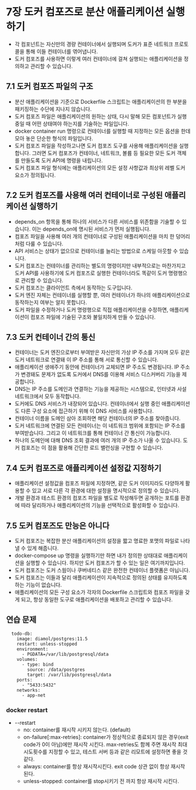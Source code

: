 # 7장 도커 컴포즈로 분산 애플리케이션 실행하기

* 각 컴포넌트는 자신만의 경량 컨테이너에서 실행되며 도커가 표준 네트워크 프로토콜을 통해 이들 컨테이너를 엮어냅니다.
* 도커 컴포즈를 사용하면 이렇게 여러 컨테이너에 걸쳐 실행되는 애플리케이션을 정의하고 관리할 수 있습니다.

## 7.1 도커 컴포즈 파일의 구조

* 분산 애플리케이션을 기준으로 Dockerfile 스크립트는 애플리케이션의 한 부분을 패키징하는 수단에 지나지 않습니다.
* 도커 컴포즈 파일은 애플리케이션의 원하는 상태, 다시 말해 모든 컴포넌트가 실행 중일 때 어떤 상태여야 하는지를 기술하는 파일입니다.
* docker container run 명령으로 컨테이너를 실행할 때 지정하는 모든 옵션을 한데 모아 놓은 단순한 형식의 파일입니다.
* 도커 컴포즈 파일을 작성하고나면 도커 컴포즈 도구를 사용해 애플리케이션을 실행합니다. 그러면 도커 컴포즈가 컨테이너, 네트워크, 볼륨 등 필요한 모든 도커 객체를 만들도록 도커 API에 명령을 내립니다.
* 도커 컴포즈 파일 형식에는 애플리케이션의 모든 설정 사항값과 최상위 레벨 도커 요소가 정의됩니다.

## 7.2 도커 컴포즈를 사용해 여러 컨테이너로 구성된 애플리케이션 실행하기

* depends_on 항목을 통해 하나의 서비스가 다른 서비스를 위존함을 기술할 수 있습니다. 이는 depends_on에 명시된 서비스가 먼저 실행됩니다.
* 컴포즈 파일을 사용해 여러 개의 컨테이너로 구성된 애플리케이션을 마치 한 덩어리처럼 다룰 수 있습니다.
* API 서비스는 상태가 없으므로 컨테이너를 늘리는 방법으로 스케일 아웃할 수 있습니다.
* 도커 컴포즈는 컨테이너를 관리하는 별도의 명령이지만 내부적으로는 마찬가지고 도커 API를 사용하기에 도커 컴포즈로 실행한 컨테이너라도 똑같이 도커 명령행으로 관리할 수 있습니다.
* 도커 컴포즈는 클라이언트 측에서 동작하는 도구입니다.
* 도커 엔진 자체는 컨테이너를 실행할 뿐, 여러 컨테이너가 하나의 애플리케이션으로 동작하는지 여부는 알지 못합니다.
* 도커 파일을 수정하거나 도커 명령행으로 직접 애플리케이션을 수정하면, 애플리케이션이 컴포즈 파일에 기술된 구조와 불일치하게 만들 수 있습니다.

## 7.3 도커 컨테이너 간의 통신

* 컨테이너는 도커 엔진으로부터 부여받은 자신만의 가상 IP 주소를 가지며 모두 같은 도커 네트워크로 연결돼 이 IP 주소를 통해 서로 통신할 수 있습니다.
* 애플리케이션 생애주기 동안에 컨테이너가 교체되면 IP 주소도 변경됩니다. IP 주소가 변경돼도 문제가 없도록 도커에서 DNS를 이용해 서비스 디스커버리 기능을 제공합니다.
* DNS는 IP 주소를 도메인과 연결하는 기능을 제공하는 시스템으로, 인터넷과 사설 네트워크에서 모두 동작합니다.
* 도커에도 DNS 서비스가 내장되어 있습니다. 컨테이너에서 실행 중인 애플리케이션도 다른 구성 요소에 접근하기 위해 이 DNS 서비스를 사용합니다.
* 컨테이너 이름을 도메인 삼아 조회하면 해당 컨테이너의 IP 주소를 찾아줍니다.
* 도커 네트워크에 연결된 모든 컨테이너는 이 네트워크 범위에 포함되는 IP 주소를 부여받습니다. 그리고 이 네트워크를 통해 컨테이너 간 통신이 가능합니다.
* 하나의 도메인에 대해 DNS 조회 결과에 여러 개의 IP 주소가 나올 수 있습니다. 도커 컴포즈는 이 점을 활용해 간단한 로드 밸런싱을 구현할 수 있습니다.

## 7.4 도커 컴포즈로 애플리케이션 설정값 지정하기

* 애플리케이션 설정값을 컴포즈 파일에 지정하면, 같은 도커 이미지라도 다양하게 활용할 수 있고 서로 다른 각 환경에 대한 설정을 명시적으로 정의할 수 있습니다.
* 개발 환경과 테스트 환경의 컴포즈 파일을 별도로 작성해두면 공개하는 포트를 환경에 따라 달리하거나 애플리케이션의 기능을 선택적으로 활성화할 수 있습니다.

## 7.5 도커 컴포즈도 만능은 아니다

* 도커 컴포즈는 복잡한 분산 애플리케이션의 설정을 짧고 명료한 포맷의 파일로 나타낼 수 있게 해줍니다.
* docker-compose up 명령을 실행하기만 하면 내가 정의한 상태대로 애플리케이션을 실행할 수 있습니다. 하지만 도커 컴포즈가 할 수 있는 일은 여기까지입니다.
* 도커 컴포즈는 도커 스웜이나 쿠버네티스 같은 완전한 컨테이너 플랫폼은 아닙니다.
* 도커 컴포즈는 이들과 달리 애플리케이션이 지속적으로 정의된 상태를 유지하도록 하는 기능이 없습니다.
* 애플리케이션의 모든 구성 요소가 각자의 Dockerfile 스크립트와 컴포즈 파일을 갖게 되고, 항상 동일한 도구로 애플리케이션을 배포하고 관리할 수 있습니다.


## 연습 문제

~~~
  todo-db:
    image: diamol/postgres:11.5
    restart: unless-stopped
    environment:
      - PGDATA=/var/lib/postgresql/data
    volumes:
      - type: bind
        source: /data/postgres
        target: /var/lib/postgresql/data
    ports:
      - "5433:5432"
    networks:
      - app-net
~~~

### docker restart

* --restart
    * no: container를 재시작 시키지 않는다. (default)
    * on-failure[:max-retries]: container가 정상적으로 종료되지 않은 경우(exit code가 0이 아님)에만 재시작 시킨다. max-retries도 함께 주면 재시작 최대 시도횟수를 지정할 수 있고, 테스트 서버 등과 같은 리모트에 설정하면 좋을 것 같다.
    * always: container를 항상 재시작시킨다. exit code 상관 없이 항상 재시작 된다.
    * unless-stopped: container를 stop시키기 전 까지 항상 재시작 시킨다.